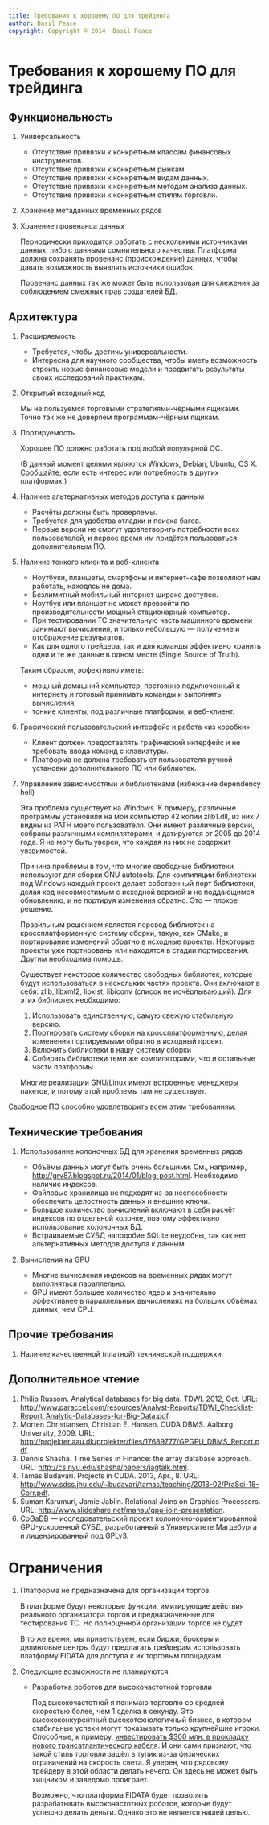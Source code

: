 ```yaml
---
title: Требования к хорошему ПО для трейдинга
author: Basil Peace
copyright: Copyright © 2014  Basil Peace
---
```


Требования к хорошему ПО для трейдинга
======================================

Функциональность
----------------

1.	Универсальность

	*	Отсутствие привязки к конкретным классам финансовых
инструментов.
	*	Отсутствие привязки к конкретным рынкам.
	*	Отсутствие привязки к конкретным видам данных.
	*	Отсутствие привязки к конкретным методам анализа данных.
	*	Отсутствие привязки к конкретным стилям торговли.

2.	Хранение метаданных временных рядов

3.	Хранение провенанса данных

	Периодически приходится работать с несколькими источниками данных,
либо с данными сомнительного качества. Платформа должна сохранять
провенанс (происхождение) данных, чтобы давать возможность выявлять
источники ошибок.

	Провенанс данных так же может быть использован для слежения за
соблюдением смежных прав создателей БД.


Архитектура
-----------

1.	Расширяемость

	*	Требуется, чтобы достичь универсальности.
	*	Интересна для научного сообщества, чтобы иметь возможность
строить новые финансовые модели и продвигать результаты своих
исследований практикам.

2.	Открытый исходный код

	Мы не пользуемся торговыми стратегиями-чёрными ящиками. Точно так же
не доверяем программам-чёрным ящикам.

3.	Портируемость

	Хорошее ПО должно работать под любой популярной ОС.

	(В данный момент целями являются Windows, Debian, Ubuntu, OS X.
[Сообщайте](<%= @items["/#{item[:lang]}/contacts/"].path %>), если есть
интерес или потребность в других платформах.)

3.	Наличие альтернативных методов доступа к данным

	*	Расчёты должны быть проверяемы.
	*	Требуется для удобства отладки и поиска багов.
	*	Первые версии не смогут удовлетворить потребности всех
пользователей, и первое время им придётся пользоваться дополнительным
ПО.

4.	Наличие тонкого клиента и веб-клиента

	*	Ноутбуки, планшеты, смартфоны и интернет-кафе позволяют нам
работать, находясь не дома.
	*	Безлимитный мобильный интернет широко доступен.
	*	Ноутбук или планшет не может превзойти по производительности
мощный стационарный компьютер.
	*	При тестировании ТС значительную часть машинного времени
занимают вычисления, и только небольшую — получение и отображение
результатов.
	*	Как для одного трейдера, так и для команды эффективно хранить
одни и те же данные в одном месте (Single Source of Truth).

	Таким образом, эффективно иметь:

	*	мощный домашний компьютер, постоянно подключенный к интернету и
готовый принимать команды и выполнять вычисления;
	*	тонкие клиенты, под различные платформы, и веб-клиент.

5.	<a name="work_out_of_the_box"></a>Графический пользовательский
интерфейс и работа «из коробки»

	*	Клиент должен предоставлять графический интерфейс и не требовать
ввода команд с клавиатуры.
	*	Платформа не должна требовать от пользователя ручной установки
дополнительного ПО или библиотек.

6.	Управление зависимостями и библиотеками (избежание dependency hell)

	Эта проблема существует на Windows. К примеру, различные программы
установили на мой компьютер 42 копии zlib1.dll, из них 7 видны из
PATH моего пользователя. Они имеют различные версии, собраны различными
компиляторами, и датируются от 2005 до 2014 года. Я не могу быть уверен,
что каждая из них не содержит уязвимостей.

	Причина проблемы в том, что многие свободные библиотеки используют
для сборки GNU autotools. Для компиляции библиотеки под Windows каждый
проект делает собственный порт библиотеки, делая код несовместимым с
исходной версией и не поддающимся обновлению, и не портируя изменения
обратно. Это — плохое решение.

	Правильным решением является перевод библиотек на кроссплатформенную
систему сборки, такую, как CMake, и портирование изменений обратно в
исходные проекты. Некоторые проекты уже портированы или находятся в
стадии портирования. Другим необходима помощь.

	Существует некоторое количество свободных библиотек, которые будут
использоваться в нескольких частях проекта. Они включают в себя: zlib,
libxml2, libxlst, libiconv (список не исчёрпывающий). Для этих библиотек
необходимо:

	1.	Использовать единственную, самую свежую стабильную версию.
	2.	Портировать систему сборки на кроссплатформенную, делая
изменения портируемыми обратно в исходный проект.
	3.	Включить библиотеки в нашу систему сборки
	4.	Собирать библиотеки теми же компиляторами, что и остальные части
платформы.

	Многие реализации GNU/Linux имеют встроенные менеджеры пакетов, и
потому этой проблемы там не существует.


Свободное ПО способно удовлетворить всем этим требованиям.


Технические требования
----------------------

1.	Использование колоночных БД для хранения временных рядов

	*	Объёмы данных могут быть очень большими. См., например,
<http://grv87.blogspot.ru/2014/01/blog-post.html>. Необходимо наличие
индексов.
	*	Файловые хранилища не подходят из-за неспособности обеспечить
целостность данных и внешние ключи.
	*	Большое количество вычислений включают в себя расчёт индексов по
отдельной колонке, поэтому эффективно использование колоночных БД.
	*	Встраиваемые СУБД наподобие SQLite неудобны, так как нет
альтернативных методов доступа к данным.

2.	Вычисления на GPU

	*	Многие вычисления индексов на временных рядах могут выполняться
параллельно.
	*	GPU имеют большее количество ядер и значительно эффективнее в
параллельных вычислениях на больших объёмах данных, чем CPU.


Прочие требования
-----------------

1.	<a name="quality_technical_support"></a>Наличие качественной
(платной) технической поддержки.


Дополнительное чтение
---------------------

1.	Philip Russom. Analytical databases for big data. TDWI. 2012, Oct.
URL:
<http://www.paraccel.com/resources/Analyst-Reports/TDWI_Checklist-Report_Analytic-Databases-for-Big-Data.pdf>.
2.	Morten Christiansen, Christian E. Hansen. CUDA DBMS. Aalborg
University, 2009. URL:
<http://projekter.aau.dk/projekter/files/17689777/GPGPU_DBMS_Report.pdf>.
3.	Dennis Shasha. Time Series in Finance: the array database approach.
URL: <http://cs.nyu.edu/shasha/papers/jagtalk.html>.
4.	Tamás Budavári. Projects in CUDA. 2013, Apr., 8. URL:
<http://www.sdss.jhu.edu/~budavari/tamas/teaching/2013-02/PraSci-18-Corr.pdf>.
5.	Suman Karumuri, Jamie Jablin. Relational Joins on Graphics
Processors. URL:
<http://www.slideshare.net/mansu/gpu-join-presentation>.
6.	[CoGaDB](http://wwwiti.cs.uni-magdeburg.de/iti_db/research/gpu/cogadb/)
— исследовательский проект колоночно-ориентированной GPU-ускоренной
СУБД, разработанный в Университете Магдебурга и лицензированный под
GPLv3.


Ограничения
===========

1.	<a name="no_trade_organization"></a>Платформа не предназначена для
организации торгов.

	В платформе будут некоторые функции, имитирующие действия реального
организатора торгов и предназначенные для тестирования ТС. Но
полноценной организации торгов не будет.

	В то же время, мы приветствуем, если биржи, брокеры и дилинговые
центры будут предлагать трейдерам использовать платформу FIDATA для
доступа к их торговым площадкам.

2.	Следующие возможности не планируются:

	*	Разработка роботов для высокочастотной торговли

		Под высокочастотной я понимаю торговлю со средней скоростью
более, чем 1 сделка в секунду. Это высококонкурентный
высокотехнологичный бизнес, в котором стабильные успехи могут показывать
только крупнейшие игроки. Способные, к примеру,
[инвестировать $300 млн. в прокладку нового трансатлантического кабеля](http://habrahabr.ru/post/128372/).
И они сами признают, что такой стиль торговли зашёл в тупик из-за
физических ограничений на скорость света. Я уверен, что рядовому
трейдеру в этой области делать нечего. Он здесь не может быть хищником и
заведомо проиграет.

		Возможно, что платформа FIDATA будет позволять разрабатывать
высокочастотных роботов, которые будут успешно делать деньги. Однако
это не является нашей целью.
